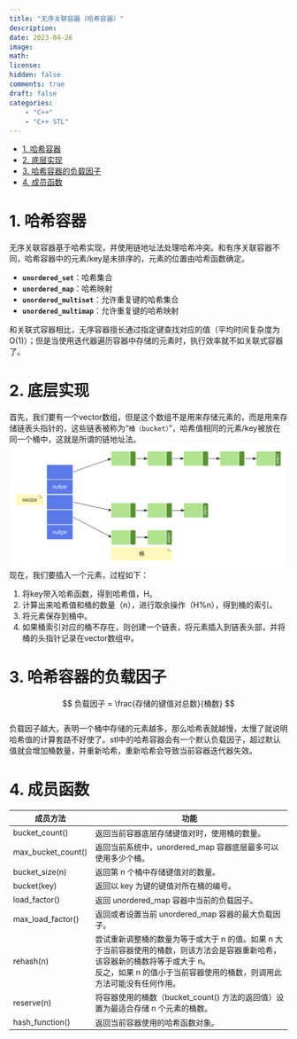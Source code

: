 ```yaml
---
title: "无序关联容器（哈希容器）"
description: 
date: 2023-04-26
image: 
math: 
license: 
hidden: false
comments: true
draft: false
categories:
    - "C++"
    - "C++ STL"
---
```


- [1. 哈希容器](#1-哈希容器)
- [2. 底层实现](#2-底层实现)
- [3. 哈希容器的负载因子](#3-哈希容器的负载因子)
- [4. 成员函数](#4-成员函数)



# 1. 哈希容器
无序关联容器基于哈希实现，并使用链地址法处理哈希冲突。和有序关联容器不同，哈希容器中的元素/key是未排序的，元素的位置由哈希函数确定。  
  - **`unordered_set`**：哈希集合  
  - **`unordered_map`**：哈希映射  
  - **`unordered_multiset`**：允许重复键的哈希集合  
  - **`unordered_multimap`**：允许重复键的哈希映射  

和关联式容器相比，无序容器擅长通过指定键查找对应的值（平均时间复杂度为 O(1)）；但是当使用迭代器遍历容器中存储的元素时，执行效率就不如关联式容器了。   

# 2. 底层实现
首先，我们要有一个vector数组，但是这个数组不是用来存储元素的，而是用来存储链表头指针的，这些链表被称为“`桶（bucket）`”，哈希值相同的元素/key被放在同一个桶中，这就是所谓的链地址法。   
![](hash容器.svg)  
现在，我们要插入一个元素，过程如下：   
1. 将key带入哈希函数，得到哈希值，H。   
2. 计算出来哈希值和桶的数量（n），进行取余操作（H%n），得到桶的索引。
3. 将元素保存到桶中。    
4. 如果桶索引对应的桶不存在，则创建一个链表，将元素插入到链表头部，并将桶的头指针记录在vector数组中。   


# 3. 哈希容器的负载因子
$$ 负载因子 = \frac{存储的键值对总数}{桶数} $$  
负载因子越大，表明一个桶中存储的元素越多，那么哈希表就越慢，太慢了就说明哈希值的计算套路不好使了。stl中的哈希容器会有一个默认负载因子，超过默认值就会增加桶数量，并重新哈希，重新哈希会导致当前容器迭代器失效。   


# 4. 成员函数
|成员方法|	功能  |
|---------------------------|------------------------------------|
| bucket_count()            |   返回当前容器底层存储键值对时，使用桶的数量。|
| max_bucket_count()        |   返回当前系统中，unordered_map 容器底层最多可以使用多少个桶。|
| bucket_size(n)            |	返回第 n 个桶中存储键值对的数量。|
| bucket(key)               |	返回以 key 为键的键值对所在桶的编号。|
| load_factor()             |	返回 unordered_map 容器中当前的负载因子。|
| max_load_factor()       	|   返回或者设置当前 unordered_map 容器的最大负载因子。|
| rehash(n)	                |   尝试重新调整桶的数量为等于或大于 n 的值。如果 n 大于当前容器使用的桶数，则该方法会是容器重新哈希，该容器新的桶数将等于或大于 n。<br> 反之，如果 n 的值小于当前容器使用的桶数，则调用此方法可能没有任何作用。|
| reserve(n)	            |   将容器使用的桶数（bucket_count() 方法的返回值）设置为最适合存储 n 个元素的桶数。|
| hash_function()           | 	返回当前容器使用的哈希函数对象。|

